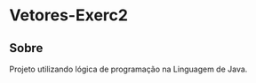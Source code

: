 <h1>Vetores-Exerc2</h1>

<h2>Sobre</h2>
<p>Projeto utilizando lógica de programação na Linguagem de Java.</p>
